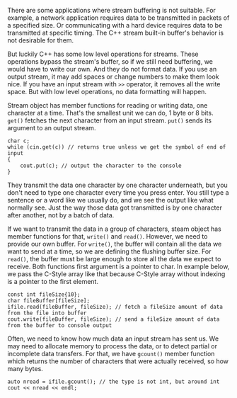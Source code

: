 
There are some applications where stream buffering is not suitable. For example, a network application requires data to be transmitted in packets of a specified size. Or communicating with a hard device requires data to be transmitted at specific timing. The C++ stream built-in buffer's behavior is not desirable for them.

But luckily C++ has some low level operations for streams. These operations bypass the stream's buffer, so if we still need buffering, we would have to write our own. And they do not format data. If you use an output stream, it may add spaces or change numbers to make them look nice. If you have an input stream with `>>` operator, it removes all the write space. But with low level operations, no data formatting will happen.

Stream object has member functions for reading or writing data, one character at a time. That's the smallest unit we can do, 1 byte or 8 bits.
`get()` fetches the next character from an input stream.
`put()` sends its argument to an output stream.
```
char c;
while (cin.get(c)) // returns true unless we get the symbol of end of input
{
	cout.put(c); // output the character to the console
}
```
They transmit the data one character by one character underneath, but you don't need to type one character every time you press enter. You still type a sentence or a word like we usually do, and we see the output like what normally see. Just the way those data got transmitted is by one character after another, not by a batch of data.

If we want to transmit the data in a group of characters, steam object has member functions for that, `write()` and `read()`. However, we need to provide our own buffer. For `write()`, the buffer will contain all the data we want to send at a time, so we are defining the flushing buffer size. For `read()`, the buffer must be large enough to store all the data we expect to receive. Both functions first argument is a pointer to char. In example below, we pass the C-Style array like that because C-Style array without indexing is a pointer to the first element.
```
const int fileSize{10};
char fileBuffer[fileSize];
ifile.read(fileBuffer, fileSize); // fetch a fileSize amount of data from the file into buffer
cout.write(fileBuffer, fileSize); // send a fileSize amount of data from the buffer to console output
```

Often, we need to know how much data an input stream has sent us. We may need to allocate memory to process the data, or to detect partial or incomplete data transfers. For that, we have `gcount()` member function which returns the number of characters that were actually received, so how many bytes.
```
auto nread = ifile.gcount(); // the type is not int, but around int
cout << nread << endl;
```
